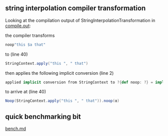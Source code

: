 ## string interpolation compiler transformation

Looking at the compilation output of StringInterpolationTransformation in [compile.out](transformation/compile.out):

the compiler transforms
```scala
noop"this $a that"
```
to (line 40)
```scala
StringContext.apply("this ", " that")
```
then applies the following implicit conversion (line 2)
```scala
applied implicit conversion from StringContext to ?{def noop: ?} = implicit def Noop(sc: StringContext): StringInterpolationTransformation.Noop
```
to arrive at (line 40)
```scala
Noop(StringContext.apply("this ", " that")).noop(α)
```

## quick benchmarking bit

[bench.md](bench/target/scala-2.11/tut/bench.md)
